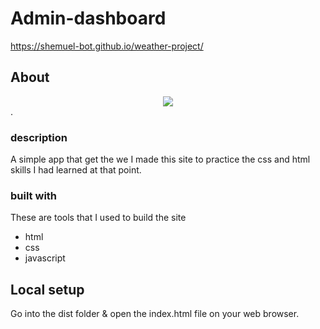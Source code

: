 # Admin-dashboard

https://shemuel-bot.github.io/weather-project/
## About
<div align="center">
  <img src="images/screen-shot.png">
</div>.

### description
A simple app that get the we
I made this site to practice the css and html skills I had learned at that point.

### built with
These are tools that I used to build the site

<ul>
  <li>
    html
  </li>
  <li>
    css
  </li>
  <li>
    javascript
  </li>
</ul>

## Local setup
Go into the dist folder & open the index.html file on your web browser.

